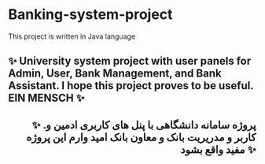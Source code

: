 # Banking-system-project

This project is written in Java language

<h2 align = "left">✨ University system project with user panels for Admin, User, Bank Management, and Bank Assistant. I hope this project proves to be useful.  EIN MENSCH ✨

<h2 align = "right">✨ .پروژه سامانه دانشگاهی با پنل های کاربری ادمین و کاربر و مدریریت بانک و معاون بانک امید وارم این پروژه مفید واقع بشود ✨

